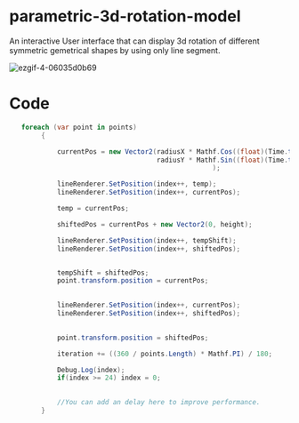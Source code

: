 # parametric-3d-rotation-model
An interactive User interface that can display 3d rotation of different symmetric gemetrical shapes by using only line segment. 
 
![ezgif-4-06035d0b69](https://user-images.githubusercontent.com/80167990/198712847-6d5245a4-56ed-4d81-9061-4c02938182f0.gif)

# Code

```C#
   foreach (var point in points)
        {

            currentPos = new Vector2(radiusX * Mathf.Cos((float)(Time.timeSinceLevelLoad * speed + iteration)) + transposeX,
                                     radiusY * Mathf.Sin((float)(Time.timeSinceLevelLoad * speed + iteration)) + transposeY
                                                   );

            lineRenderer.SetPosition(index++, temp);
            lineRenderer.SetPosition(index++, currentPos);

            temp = currentPos;

            shiftedPos = currentPos + new Vector2(0, height);

            lineRenderer.SetPosition(index++, tempShift);
            lineRenderer.SetPosition(index++, shiftedPos);


            tempShift = shiftedPos;
            point.transform.position = currentPos;

            
            lineRenderer.SetPosition(index++, currentPos);
            lineRenderer.SetPosition(index++, shiftedPos);
            

            point.transform.position = shiftedPos;

            iteration += ((360 / points.Length) * Mathf.PI) / 180;

            Debug.Log(index);
            if(index >= 24) index = 0;
            

            //You can add an delay here to improve performance.
        }

```
